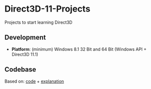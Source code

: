 # Direct3D-11-Projects
Projects to start learning Direct3D

## Development
* **Platform**: (minimum) Windows 8.1 32 Bit and 64 Bit (Windows API + Direct3D 11.1)

## Codebase
Based on:
[code](https://github.com/walbourn/directx-sdk-samples/tree/master/Direct3D11Tutorials) + [explanation](https://code.msdn.microsoft.com/windowsdesktop/Direct3D-Tutorial-Win32-829979ef)
